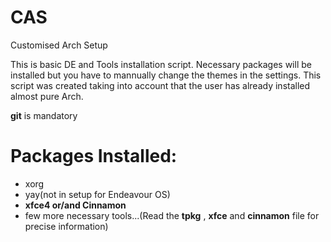 # CAS
Customised Arch Setup


This is basic DE and Tools installation script. Necessary packages will be installed but you have to mannually change the themes in the settings.
This script was created taking into account that the user has already installed almost pure Arch.

**git** is mandatory

# Packages Installed:
   * xorg
   * yay(not in setup for Endeavour OS)
   * **xfce4 or/and Cinnamon**
   * few more necessary tools...(Read the **tpkg** , **xfce** and **cinnamon** file for precise information)
